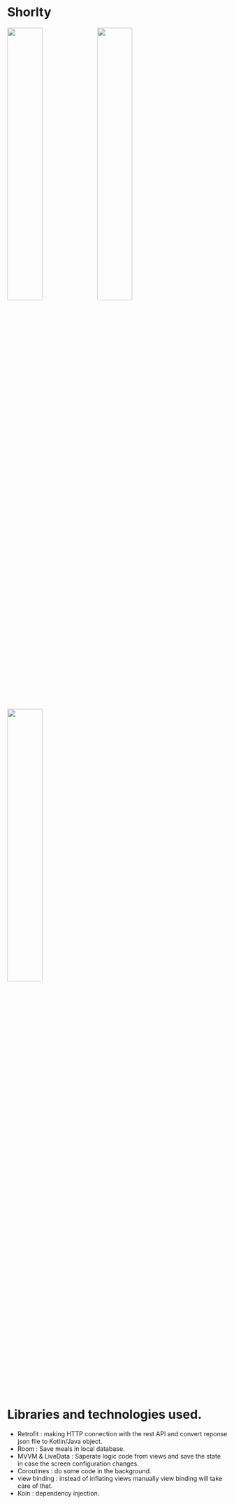 # Shorlty

<img src="https://user-images.githubusercontent.com/48939805/180990498-0f4d8e1b-b810-41ef-9d7a-1d05efcaa8f5.jpg" width=40% height=40%>

<img src="https://user-images.githubusercontent.com/48939805/180990516-bbb8472c-cc99-4f60-9a32-a6d35a57eb60.jpg" width=40% height=40%>

<img src="https://user-images.githubusercontent.com/48939805/180990527-9f10a8d5-f25e-453c-989e-a938add58cf1.jpg" width=40% height=40%>


# Libraries and technologies used.
- Retrofit : making HTTP connection with the rest API and convert reponse json file to Kotlin/Java object.
- Room : Save meals in local database.
- MVVM & LiveData : Saperate logic code from views and save the state in case the screen configuration changes.
- Coroutines : do some code in the background.
- view binding : instead of inflating views manually view binding will take care of that.
- Koin : dependency injection.
